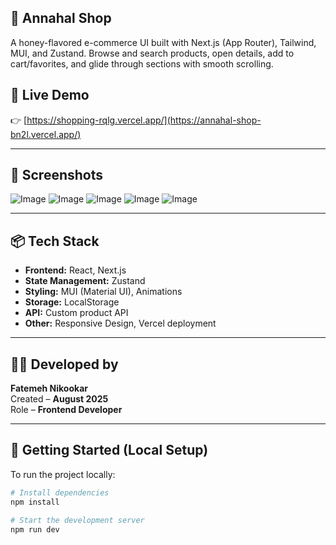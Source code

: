 ## 🐝 Annahal Shop
A honey-flavored e-commerce UI built with Next.js (App Router), Tailwind, MUI, and Zustand. Browse and search products, open details, add to cart/favorites, and glide through sections with smooth scrolling.

## 🔗 Live Demo

👉 [https://shopping-rqlg.vercel.app/](https://annahal-shop-bn2l.vercel.app/)

---

## 📸 Screenshots


![Image](https://github.com/user-attachments/assets/b41a84ee-8c71-4a10-bd88-43294ede8616)
![Image](https://github.com/user-attachments/assets/7e8d4d96-c623-4efd-91af-3001938b89a7)
![Image](https://github.com/user-attachments/assets/bcc7882e-0d25-472b-a2a9-491e8334d413)
![Image](https://github.com/user-attachments/assets/0d0a6835-8574-4cb0-95e1-d6f925075bef)
![Image](https://github.com/user-attachments/assets/58ad9f9e-21ef-4318-88ff-eec9cc3d626c)

---

## 📦 Tech Stack

- **Frontend:** React, Next.js
- **State Management:** Zustand
- **Styling:**  MUI (Material UI), Animations
- **Storage:** LocalStorage
- **API:** Custom product API
- **Other:** Responsive Design, Vercel deployment

---

## 👩‍💻 Developed by

**Fatemeh Nikookar**  
Created – **August 2025**  
Role – **Frontend Developer**

---

## 🚀 Getting Started (Local Setup)

To run the project locally:

```bash
# Install dependencies
npm install

# Start the development server
npm run dev

